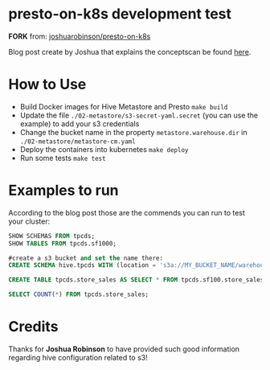 # presto-on-k8s development test
**FORK** from: [joshuarobinson/presto-on-k8s](https://github.com/joshuarobinson/presto-on-k8s)

Blog post create by Joshua that explains the conceptscan be found [here](https://medium.com/@joshua_robinson/presto-powered-s3-data-warehouse-on-kubernetes-aea89d2f40e8).

# How to Use

- Build Docker images for Hive Metastore and Presto `make build`
- Update the file `./02-metastore/s3-secret-yaml.secret` (you can use the example) to add your s3 credentials
- Change the bucket name in the property `metastore.warehouse.dir` in `./02-metastore/metastore-cm.yaml`
- Deploy the containers into kubernetes `make deploy`
- Run some tests `make test`


# Examples to run
According to the blog post those are the commends you can run to test your cluster:
```SQL
SHOW SCHEMAS FROM tpcds;
SHOW TABLES FROM tpcds.sf1000;

#create a s3 bucket and set the name there:
CREATE SCHEMA hive.tpcds WITH (location = 's3a://MY_BUCKET_NAME/warehouse/tpcds/');

CREATE TABLE tpcds.store_sales AS SELECT * FROM tpcds.sf100.store_sales;

SELECT COUNT(*) FROM tpcds.store_sales;
```

# Credits
Thanks for **Joshua Robinson** to have provided such good information regarding hive configuration related to s3!